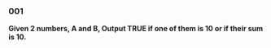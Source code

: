 ### 001
**Given 2 numbers, A and B, Output TRUE if one of them is 10 or if their sum is 10.**
```.py

